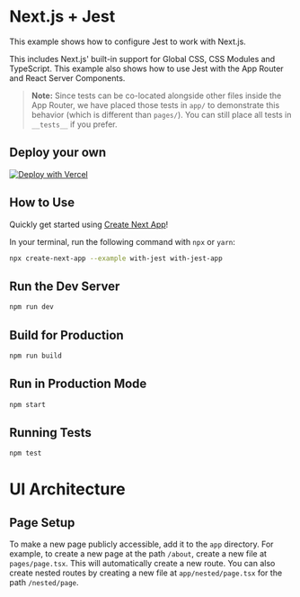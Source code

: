 # Next.js + Jest

This example shows how to configure Jest to work with Next.js.

This includes Next.js' built-in support for Global CSS, CSS Modules and TypeScript. This example also shows how to use Jest with the App Router and React Server Components.

> **Note:** Since tests can be co-located alongside other files inside the App Router, we have placed those tests in `app/` to demonstrate this behavior (which is different than `pages/`). You can still place all tests in `__tests__` if you prefer.

## Deploy your own

[![Deploy with Vercel](https://vercel.com/button)](https://vercel.com/new/clone?repository-url=https://github.com/vercel/next.js/tree/canary/examples/with-jest&project-name=with-jest&repository-name=with-jest)

## How to Use

Quickly get started using [Create Next App](https://github.com/vercel/next.js/tree/canary/packages/create-next-app#readme)!

In your terminal, run the following command with `npx` or `yarn`:

```bash
npx create-next-app --example with-jest with-jest-app
```

## Run the Dev Server

```bash
npm run dev
```

## Build for Production

```bash
npm run build
```

## Run in Production Mode

```bash
npm start
```

## Running Tests

```bash
npm test
```

# UI Architecture

## Page Setup

To make a new page publicly accessible, add it to the `app` directory. For example, to create a new page at the path `/about`, create a new file at `pages/page.tsx`. This will automatically create a new route. You can also create nested routes by creating a new file at `app/nested/page.tsx` for the path `/nested/page`.
